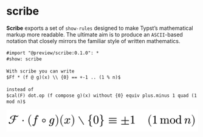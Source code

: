 # scribe

**Scribe** exports a set of `show-rules` designed to make Typst’s mathematical markup more readable. The ultimate aim is to produce an `ASCII`-based notation that closely mirrors the familiar style of written mathematics.

```typst
#import "@preview/scribe:0.1.0": *
#show: scribe

With scribe you can write 
$Ff * (f @ g)(x) \\ {0} == +-1 .. (1 % n)$

instead of
$cal(F) dot.op (f compose g)(x) without {0} equiv plus.minus 1 quad (1 mod n)$
```
![compiled](./assets/example.png)

